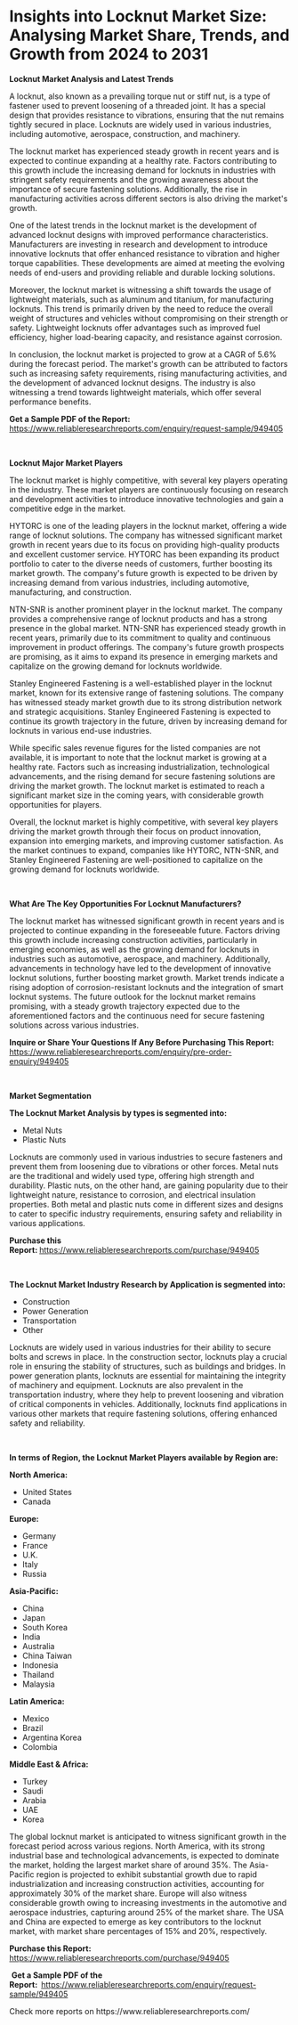 <p><h1>Insights into Locknut Market Size: Analysing Market Share, Trends, and Growth from 2024 to 2031</h1></p><p><strong>Locknut Market Analysis and Latest Trends</strong></p>
<p><p>A locknut, also known as a prevailing torque nut or stiff nut, is a type of fastener used to prevent loosening of a threaded joint. It has a special design that provides resistance to vibrations, ensuring that the nut remains tightly secured in place. Locknuts are widely used in various industries, including automotive, aerospace, construction, and machinery.</p><p>The locknut market has experienced steady growth in recent years and is expected to continue expanding at a healthy rate. Factors contributing to this growth include the increasing demand for locknuts in industries with stringent safety requirements and the growing awareness about the importance of secure fastening solutions. Additionally, the rise in manufacturing activities across different sectors is also driving the market's growth.</p><p>One of the latest trends in the locknut market is the development of advanced locknut designs with improved performance characteristics. Manufacturers are investing in research and development to introduce innovative locknuts that offer enhanced resistance to vibration and higher torque capabilities. These developments are aimed at meeting the evolving needs of end-users and providing reliable and durable locking solutions.</p><p>Moreover, the locknut market is witnessing a shift towards the usage of lightweight materials, such as aluminum and titanium, for manufacturing locknuts. This trend is primarily driven by the need to reduce the overall weight of structures and vehicles without compromising on their strength or safety. Lightweight locknuts offer advantages such as improved fuel efficiency, higher load-bearing capacity, and resistance against corrosion.</p><p>In conclusion, the locknut market is projected to grow at a CAGR of 5.6% during the forecast period. The market's growth can be attributed to factors such as increasing safety requirements, rising manufacturing activities, and the development of advanced locknut designs. The industry is also witnessing a trend towards lightweight materials, which offer several performance benefits.</p></p>
<p><strong>Get a Sample PDF of the Report:&nbsp;</strong> <a href="https://www.reliableresearchreports.com/enquiry/request-sample/949405">https://www.reliableresearchreports.com/enquiry/request-sample/949405</a></p>
<p>&nbsp;</p>
<p><strong>Locknut Major Market Players</strong></p>
<p><p>The locknut market is highly competitive, with several key players operating in the industry. These market players are continuously focusing on research and development activities to introduce innovative technologies and gain a competitive edge in the market.</p><p>HYTORC is one of the leading players in the locknut market, offering a wide range of locknut solutions. The company has witnessed significant market growth in recent years due to its focus on providing high-quality products and excellent customer service. HYTORC has been expanding its product portfolio to cater to the diverse needs of customers, further boosting its market growth. The company's future growth is expected to be driven by increasing demand from various industries, including automotive, manufacturing, and construction.</p><p>NTN-SNR is another prominent player in the locknut market. The company provides a comprehensive range of locknut products and has a strong presence in the global market. NTN-SNR has experienced steady growth in recent years, primarily due to its commitment to quality and continuous improvement in product offerings. The company's future growth prospects are promising, as it aims to expand its presence in emerging markets and capitalize on the growing demand for locknuts worldwide.</p><p>Stanley Engineered Fastening is a well-established player in the locknut market, known for its extensive range of fastening solutions. The company has witnessed steady market growth due to its strong distribution network and strategic acquisitions. Stanley Engineered Fastening is expected to continue its growth trajectory in the future, driven by increasing demand for locknuts in various end-use industries.</p><p>While specific sales revenue figures for the listed companies are not available, it is important to note that the locknut market is growing at a healthy rate. Factors such as increasing industrialization, technological advancements, and the rising demand for secure fastening solutions are driving the market growth. The locknut market is estimated to reach a significant market size in the coming years, with considerable growth opportunities for players.</p><p>Overall, the locknut market is highly competitive, with several key players driving the market growth through their focus on product innovation, expansion into emerging markets, and improving customer satisfaction. As the market continues to expand, companies like HYTORC, NTN-SNR, and Stanley Engineered Fastening are well-positioned to capitalize on the growing demand for locknuts worldwide.</p></p>
<p>&nbsp;</p>
<p><strong>What Are The Key Opportunities For Locknut Manufacturers?</strong></p>
<p><p>The locknut market has witnessed significant growth in recent years and is projected to continue expanding in the foreseeable future. Factors driving this growth include increasing construction activities, particularly in emerging economies, as well as the growing demand for locknuts in industries such as automotive, aerospace, and machinery. Additionally, advancements in technology have led to the development of innovative locknut solutions, further boosting market growth. Market trends indicate a rising adoption of corrosion-resistant locknuts and the integration of smart locknut systems. The future outlook for the locknut market remains promising, with a steady growth trajectory expected due to the aforementioned factors and the continuous need for secure fastening solutions across various industries.</p></p>
<p><strong>Inquire or Share Your Questions If Any Before Purchasing This Report:</strong> <a href="https://www.reliableresearchreports.com/enquiry/pre-order-enquiry/949405">https://www.reliableresearchreports.com/enquiry/pre-order-enquiry/949405</a></p>
<p>&nbsp;</p>
<p><strong>Market Segmentation</strong></p>
<p><strong>The Locknut Market Analysis by types is segmented into:</strong></p>
<p><ul><li>Metal Nuts</li><li>Plastic Nuts</li></ul></p>
<p><p>Locknuts are commonly used in various industries to secure fasteners and prevent them from loosening due to vibrations or other forces. Metal nuts are the traditional and widely used type, offering high strength and durability. Plastic nuts, on the other hand, are gaining popularity due to their lightweight nature, resistance to corrosion, and electrical insulation properties. Both metal and plastic nuts come in different sizes and designs to cater to specific industry requirements, ensuring safety and reliability in various applications.</p></p>
<p><strong>Purchase this Report:&nbsp;</strong><a href="https://www.reliableresearchreports.com/purchase/949405">https://www.reliableresearchreports.com/purchase/949405</a></p>
<p>&nbsp;</p>
<p><strong>The Locknut Market Industry Research by Application is segmented into:</strong></p>
<p><ul><li>Construction</li><li>Power Generation</li><li>Transportation</li><li>Other</li></ul></p>
<p><p>Locknuts are widely used in various industries for their ability to secure bolts and screws in place. In the construction sector, locknuts play a crucial role in ensuring the stability of structures, such as buildings and bridges. In power generation plants, locknuts are essential for maintaining the integrity of machinery and equipment. Locknuts are also prevalent in the transportation industry, where they help to prevent loosening and vibration of critical components in vehicles. Additionally, locknuts find applications in various other markets that require fastening solutions, offering enhanced safety and reliability.</p></p>
<p>&nbsp;</p>
<p><strong>In terms of Region, the Locknut Market Players available by Region are:</strong></p>
<p>
    <p> <strong> North America: </strong>
        <ul>
            <li>United States</li>
            <li>Canada</li>
        </ul>
        </p> 
    <p> <strong> Europe: </strong>
        <ul>
            <li>Germany</li>
            <li>France</li>
            <li>U.K.</li>
            <li>Italy</li>
            <li>Russia</li>
        </ul>
        </p> 
    <p> <strong> Asia-Pacific: </strong>
        <ul>
            <li>China</li>
            <li>Japan</li>
            <li>South Korea</li>
            <li>India</li>
            <li>Australia</li>
            <li>China Taiwan</li>
            <li>Indonesia</li>
            <li>Thailand</li>
            <li>Malaysia</li>
        </ul>
        </p> 
    <p> <strong> Latin America: </strong>
        <ul>
            <li>Mexico</li>
            <li>Brazil</li>
            <li>Argentina Korea</li>
            <li>Colombia</li>
        </ul>
        </p> 
    <p> <strong> Middle East & Africa: </strong>
        <ul>
            <li>Turkey</li>
            <li>Saudi</li>
            <li>Arabia</li>
            <li>UAE</li>
            <li>Korea</li>
        </ul>
    </p>
    </p>
<p><p>The global locknut market is anticipated to witness significant growth in the forecast period across various regions. North America, with its strong industrial base and technological advancements, is expected to dominate the market, holding the largest market share of around 35%. The Asia-Pacific region is projected to exhibit substantial growth due to rapid industrialization and increasing construction activities, accounting for approximately 30% of the market share. Europe will also witness considerable growth owing to increasing investments in the automotive and aerospace industries, capturing around 25% of the market share. The USA and China are expected to emerge as key contributors to the locknut market, with market share percentages of 15% and 20%, respectively.</p></p>
<p><strong>Purchase this Report: </strong><a href="https://www.reliableresearchreports.com/purchase/949405">https://www.reliableresearchreports.com/purchase/949405</a></p>
<p>&nbsp;<strong>Get a Sample PDF of the Report:&nbsp;&nbsp;</strong><a href="https://www.reliableresearchreports.com/enquiry/request-sample/949405">https://www.reliableresearchreports.com/enquiry/request-sample/949405</a></p>
<p><strong></strong></p>
<p>Check more reports on https://www.reliableresearchreports.com/</p>